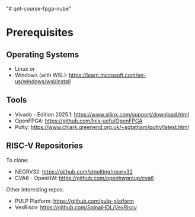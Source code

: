 "# qnt-course-fpga-nube" 
# Prerequisites
## Operating Systems
- Linux 
or
- Windows (with WSL): https://learn.microsoft.com/en-us/windows/wsl/install

## Tools
- Vivado - Edition 2025.1: https://www.xilinx.com/support/download.html
- OpenFPGA: https://github.com/lnis-uofu/OpenFPGA
- Putty: https://www.chiark.greenend.org.uk/~sgtatham/putty/latest.html

## RISC-V Repositories

To clone:
- NEORV32: https://github.com/stnolting/neorv32
- CVA6 - OpenHW: https://github.com/openhwgroup/cva6 

Other interesting repos:
- PULP Platform: https://github.com/pulp-platform
- VexRiscv: https://github.com/SpinalHDL/VexRiscv
